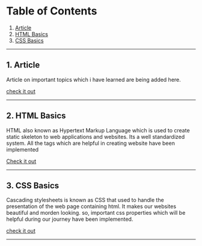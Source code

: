 # Table of Contents
1. [Article](#article)
2. [HTML Basics](#html)
3. [CSS Basics](#css)

<hr/>

## 1. Article<a name="article"></a>

Article on important topics which i have learned are being added here.

[check it out](1.%20Article/readme.md)

<hr/>

## 2. HTML Basics<a name="html"></a>

HTML also known as Hypertext Markup Language which is used to create static skeleton  to web applications and websites. Its a well standardized system. All the tags which are helpful in creating website have been implemented

[Check it out](2.%20Html%20Basics/readme.md)

<hr/>

## 3. CSS Basics<a name="css"></a>

Cascading stylesheets is known as CSS that used to handle the presentation of the web page containing html. It makes our websites beautiful and morden looking. so, important css properties which will be helpful during our journey have been implemented. 

[check it out](3.%20CSS%20Basics/readme.md)

<hr/>
